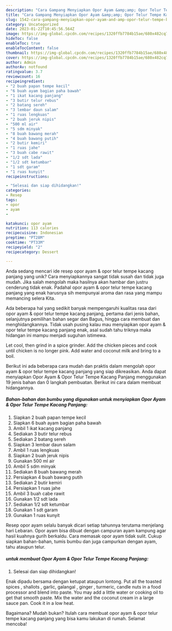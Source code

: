 ```yaml
---
description: "Cara Gampang Menyiapkan Opor Ayam &amp;amp; Opor Telur Tempe Kacang Panjang yang Lezat"
title: "Cara Gampang Menyiapkan Opor Ayam &amp;amp; Opor Telur Tempe Kacang Panjang yang Lezat"
slug: 1542-cara-gampang-menyiapkan-opor-ayam-and-amp-opor-telur-tempe-kacang-panjang-yang-lezat
category: Uncategorized
date: 2023-01-22T10:45:56.564Z
image: https://img-global.cpcdn.com/recipes/1320ffb7784b15ae/680x482cq70/opor-ayam-opor-telur-tempe-kacang-panjang-foto-resep-utama.jpg
hideToc: false
enableToc: true
enableTocContent: false
thumbnail: https://img-global.cpcdn.com/recipes/1320ffb7784b15ae/680x482cq70/opor-ayam-opor-telur-tempe-kacang-panjang-foto-resep-utama.jpg
cover: https://img-global.cpcdn.com/recipes/1320ffb7784b15ae/680x482cq70/opor-ayam-opor-telur-tempe-kacang-panjang-foto-resep-utama.jpg
author: Admin
authorAv: notfound
ratingvalue: 3.7
reviewcount: 16
recipeingredient:
- "2 buah papan tempe kecil"
- "6 buah ayam bagian paha bawah"
- "1 ikat kacang panjang"
- "3 butir telur rebus"
- "2 batang sereh"
- "3 lembar daun salam"
- "1 ruas lengkuas"
- "2 buah jeruk nipis"
- "500 ml air"
- "5 sdm minyak"
- "8 buah bawang merah"
- "4 buah bawang putih"
- "2 butir kemiri"
- "1 ruas jahe"
- "3 buah cabe rawit"
- "1/2 sdt lada"
- "1/2 sdt ketumbar"
- "1 sdt garam"
- "1 ruas kunyit"
recipeinstructions:

- "Selesai dan siap dihidangkan!"
categories:
- Resep
tags:
- opor
- ayam
- 

katakunci: opor ayam  
nutrition: 113 calories
recipecuisine: Indonesian
preptime: "PT28M"
cooktime: "PT33M"
recipeyield: "2"
recipecategory: Dessert

---
```





Anda sedang mencari ide resep opor ayam &amp; opor telur tempe kacang panjang yang unik? Cara menyiapkannya sangat tidak susah dan tidak juga mudah. Jika salah mengolah maka hasilnya akan hambar dan justru cenderung tidak enak. Padahal opor ayam &amp; opor telur tempe kacang panjang yang enak harusnya sih mempunyai aroma dan rasa yang mampu memancing selera Kita.





Ada beberapa hal yang sedikit banyak mempengaruhi kualitas rasa dari opor ayam &amp; opor telur tempe kacang panjang, pertama dari jenis bahan, selanjutnya pemilihan bahan segar dan Bagus, hingga cara membuat dan menghidangkannya. Tidak usah pusing kalau mau menyiapkan opor ayam &amp; opor telur tempe kacang panjang enak,      asal sudah tahu triknya maka hidangan ini mampu menjadi suguhan istimewa.














Let cool, then grind in a spice grinder. Add the chicken pieces and cook until chicken is no longer pink. Add water and coconut milk and bring to a boil.






Berikut ini ada beberapa cara mudah dan praktis dalam mengolah opor ayam &amp; opor telur tempe kacang panjang yang siap dikreasikan. Anda dapat menyiapkan Opor Ayam &amp; Opor Telur Tempe Kacang Panjang menggunakan 19 jenis bahan dan 0 langkah pembuatan. Berikut ini cara dalam membuat hidangannya.

<!--inarticleads1-->

##### Bahan-bahan dan bumbu yang digunakan untuk menyiapkan Opor Ayam &amp; Opor Telur Tempe Kacang Panjang:

1. Siapkan 2 buah papan tempe kecil
1. Siapkan 6 buah ayam bagian paha bawah
1. Ambil 1 ikat kacang panjang
1. Sediakan 3 butir telur rebus
1. Sediakan 2 batang sereh
1. Siapkan 3 lembar daun salam
1. Ambil 1 ruas lengkuas
1. Siapkan 2 buah jeruk nipis
1. Gunakan 500 ml air
1. Ambil 5 sdm minyak
1. Sediakan 8 buah bawang merah
1. Persiapkan 4 buah bawang putih
1. Sediakan 2 butir kemiri
1. Persiapkan 1 ruas jahe
1. Ambil 3 buah cabe rawit
1. Gunakan 1/2 sdt lada
1. Sediakan 1/2 sdt ketumbar
1. Gunakan 1 sdt garam
1. Gunakan 1 ruas kunyit


Resep opor ayam selalu banyak dicari setiap tahunnya terutama menjelang hari Lebaran. Opor ayam bisa dibuat dengan campuran ayam kampung agar hasil kuahnya gurih berkaldu. Cara memasak opor ayam tidak sulit. Cukup siapkan bahan-bahan, tumis bumbu dan juga campurkan dengan ayam, tahu ataupun telur. 

<!--inarticleads2-->

#####  untuk membuat Opor Ayam &amp; Opor Telur Tempe Kacang Panjang:


1. Selesai dan siap dihidangkan!

Enak dipadu bersama dengan ketupat ataupun lontong. Put all the toasted spices , shallots , garlic, galangal , ginger , turmeric, candle nuts in a food processor and blend into paste. You may add a little water or cooking oil to get that smooth paste. Mix the water and the coconut cream in a large sauce pan. Cook it in a low heat. 

Bagaimana? Mudah bukan? Itulah cara membuat opor ayam &amp; opor telur tempe kacang panjang yang bisa kamu lakukan di rumah. Selamat mencoba!
